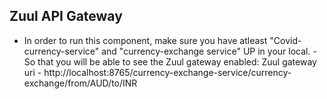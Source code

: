 Zuul API Gateway
-------------
- In order to run this component, make sure you have atleast "Covid-currency-service" and "currency-exchange service" UP in your local.
-So that you will be able to see the Zuul gateway enabled:
Zuul gateway uri - http://localhost:8765/currency-exchange-service/currency-exchange/from/AUD/to/INR
